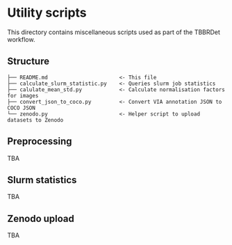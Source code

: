 # Utility scripts

This directory contains miscellaneous scripts used as part of the TBBRDet 
workflow.

## Structure

```
├── README.md                       <- This file
├── calculate_slurm_statistic.py    <- Queries slurm job statistics
├── calulate_mean_std.py            <- Calculate normalisation factors for images
├── convert_json_to_coco.py         <- Convert VIA annotation JSON to COCO JSON
└── zenodo.py                       <- Helper script to upload datasets to Zenodo
``` 

## Preprocessing

TBA

## Slurm statistics

TBA

## Zenodo upload

TBA
